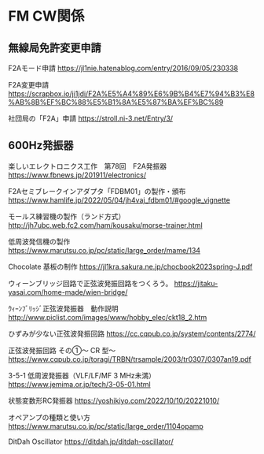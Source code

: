 # FM CW関係

## 無線局免許変更申請
F2Aモード申請
https://jl1nie.hatenablog.com/entry/2016/09/05/230338

F2A変更申請
https://scrapbox.io/ji1jdi/F2A%E5%A4%89%E6%9B%B4%E7%94%B3%E8%AB%8B%EF%BC%88%E5%B1%8A%E5%87%BA%EF%BC%89

社団局の「F2A」申請
https://stroll.ni-3.net/Entry/3/

## 600Hz発振器
楽しいエレクトロニクス工作　第78回　F2A発振器
https://www.fbnews.jp/201911/electronics/

F2Aセミブレークインアダプタ「FDBM01」の製作・頒布
https://www.hamlife.jp/2022/05/04/jh4vaj_fdbm01/#google_vignette

モールス練習機の製作（ランド方式）
http://jh7ubc.web.fc2.com/ham/kousaku/morse-trainer.html

低周波発信機の製作
https://www.marutsu.co.jp/pc/static/large_order/mame/134

Chocolate 基板の制作
https://jl1kra.sakura.ne.jp/chocbook2023spring-J.pdf

ウィーンブリッジ回路で正弦波発振回路をつくろう。
https://jitaku-yasai.com/home-made/wien-bridge/

ｳｨｰﾝﾌﾞﾘｯｼﾞ正弦波発振器　動作説明
http://www.piclist.com/images/www/hobby_elec/ckt18_2.htm

ひずみが少ない正弦波発振回路
https://cc.cqpub.co.jp/system/contents/2774/

正弦波発振回路 その①～ CR 型～
https://www.cqpub.co.jp/toragi/TRBN/trsample/2003/tr0307/0307an19.pdf

3-5-1 低周波発振器（VLF/LF/MF 3 MHz未満）
https://www.jemima.or.jp/tech/3-05-01.html

状態変数形RC発振器
https://yoshikiyo.com/2022/10/10/20221010/

オペアンプの種類と使い方
https://www.marutsu.co.jp/pc/static/large_order/1104opamp

DitDah Oscillator
https://ditdah.jp/ditdah-oscillator/


